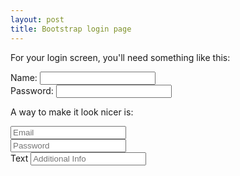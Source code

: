 ```yaml
---
layout: post
title: Bootstrap login page
---
```



For your login screen, you'll need something like this:

<div class="form-group">
  <label for="usr">Name:</label>
  <input type="text" class="form-control" id="usr">
</div>
<div class="form-group">
  <label for="pwd">Password:</label>
  <input type="password" class="form-control" id="pwd">
</div>


A way to make it look nicer is:

<form>
  <div class="input-group">
    <span class="input-group-addon"><i class="glyphicon glyphicon-user"></i></span>
    <input id="email" type="text" class="form-control" name="email" placeholder="Email">
  </div>
  <div class="input-group">
    <span class="input-group-addon"><i class="glyphicon glyphicon-lock"></i></span>
    <input id="password" type="password" class="form-control" name="password" placeholder="Password">
  </div>
  <div class="input-group">
    <span class="input-group-addon">Text</span>
    <input id="msg" type="text" class="form-control" name="msg" placeholder="Additional Info">
  </div>
</form>